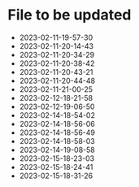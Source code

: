 # File to be updated
- 2023-02-11-19-57-30
- 2023-02-11-20-14-43
- 2023-02-11-20-34-29
- 2023-02-11-20-38-42
- 2023-02-11-20-43-21
- 2023-02-11-20-44-48
- 2023-02-11-21-00-25
- 2023-02-12-18-21-58
- 2023-02-12-19-06-50
- 2023-02-14-18-54-02
- 2023-02-14-18-56-06
- 2023-02-14-18-56-49
- 2023-02-14-18-58-03
- 2023-02-14-19-08-58
- 2023-02-15-18-23-03
- 2023-02-15-18-24-41
- 2023-02-15-18-31-26

